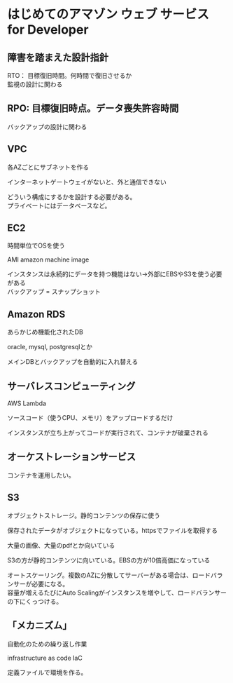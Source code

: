 # はじめてのアマゾン ウェブ サービス for Developer

## 障害を踏まえた設計指針

RTO： 目標復旧時間。何時間で復旧させるか  
監視の設計に関わる

## RPO: 目標復旧時点。データ喪失許容時間  
バックアップの設計に関わる

## VPC

各AZごとにサブネットを作る

インターネットゲートウェイがないと、外と通信できない

どういう構成にするかを設計する必要がある。  
プライベートにはデータベースなど。

## EC2

時間単位でOSを使う

AMI amazon machine image 

インスタンスは永続的にデータを持つ機能はない→外部にEBSやS3を使う必要がある  
バックアップ = スナップショット

## Amazon RDS

あらかじめ機能化されたDB

oracle, mysql, postgresqlとか

メインDBとバックアップを自動的に入れ替える

## サーバレスコンピューティング

AWS Lambda

ソースコード（使うCPU、メモリ）をアップロードするだけ

インスタンスが立ち上がってコードが実行されて、コンテナが破棄される

## オーケストレーションサービス

コンテナを運用したい。

## S3

オブジェクトストレージ。静的コンテンツの保存に使う

保存されたデータがオブジェクトになっている。httpsでファイルを取得する

大量の画像、大量のpdfとか向いている

S3の方が静的コンテンツに向いている。EBSの方が10倍高価になっている

オートスケーリング。複数のAZに分散してサーバーがある場合は、ロードバランサーが必要になる。  
容量が増えるたびにAuto Scalingがインスタンスを増やして、ロードバランサーの下にくっつける。

## 「メカニズム」

自動化のための繰り返し作業

infrastructure as code IaC

定義ファイルで環境を作る。
